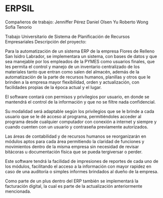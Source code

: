 # ERPSIL

Compañeros de trabajo:
Jenniffer Pérez
Daniel Olsen Yu
Roberto Wong
Sofía Tenorio


Trabajo Universitario de Sistema de Planificación de Recursos Empresariales
Descripción del proyecto:

Para la automatización de un sistema ERP de la empresa Flores de Relleno San Isidro Labrador, se implementara un sistema, con bases de datos y que sea manejable por los empleados de la PYMES como usuarios finales, que les permita el control y manejo de un inventario centralizado de los materiales tanto que entran como salen del almacén, además de la automatización de la parte de recursos humanos, planillas y otros que le brinden a la empresa mayor flexibilidad, orden y actualización, con facilidades propias de la época actual y el lugar.

El software contará con permisos y privilegios por usuario, en donde se mantendrá el control de la información y que no se filtre nada confidencial.
  
Su modalidad será adaptable según los privilegios que se le brinde a cada usuario que se le dé acceso al programa, permitiéndoles acceder al programa desde cualquier computador con conexión a internet y siempre y cuando cuenten con un usuario y contraseña previamente autorizados.	
  
Las áreas de contabilidad y de recursos humanos se reorganizarán en módulos aptos para cada área permitiendo la claridad de funciones y movimientos dentro de la misma empresa sin necesidad de revisar bitácoras u documentación física que se pueda tergiversar o perder.
  
Este software tendrá la facilidad de impresiones de reportes de cada uno de los módulos, facilitando el acceso a la información con mayor rapidez en caso de una auditoría o simples informes brindados al dueño de la empresa.

Como parte de un plus dentro del ERP también se implementará la facturación digital, la cual es parte de la actualización anteriormente mencionada.


